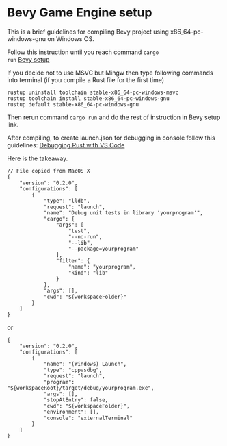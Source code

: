 # Bevy Game Engine setup

This is a brief guidelines for compiling Bevy project using x86_64-pc-windows-gnu on Windows OS.

Follow this instruction until you reach command <code>cargo run</code>
[Bevy setup](https://bevyengine.org/learn/book/getting-started/setup/)

If you decide not to use MSVC but Mingw then type following commands into terminal (if you compile a Rust file for the first time)
```console
rustup uninstall toolchain stable-x86_64-pc-windows-msvc
rustup toolchain install stable-x86_64-pc-windows-gnu
rustup default stable-x86_64-pc-windows-gnu
```

Then rerun command <code>cargo run</code> and do the rest of instruction in Bevy setup link.

After compiling, to create launch.json for debugging in console follow this guidelines:
[Debugging Rust with VS Code](https://dev.to/rogertorres/debugging-rust-with-vs-code-11dj)

Here is the takeaway.
```
// File copied from MacOS X
{
    "version": "0.2.0",
    "configurations": [
        {
            "type": "lldb",
            "request": "launch",
            "name": "Debug unit tests in library 'yourprogram'",
            "cargo": {
                "args": [
                    "test",
                    "--no-run",
                    "--lib",
                    "--package=yourprogram"
                ],
                "filter": {
                    "name": "yourprogram",
                    "kind": "lib"
                }
            },
            "args": [],
            "cwd": "${workspaceFolder}"
        }
    ]
}
```
or
```
{
    "version": "0.2.0",
    "configurations": [
        {
            "name": "(Windows) Launch",
            "type": "cppvsdbg",
            "request": "launch",
            "program": "${workspaceRoot}/target/debug/yourprogram.exe",
            "args": [],
            "stopAtEntry": false,
            "cwd": "${workspaceFolder}",
            "environment": [],
            "console": "externalTerminal"
        }
    ]
}
```


